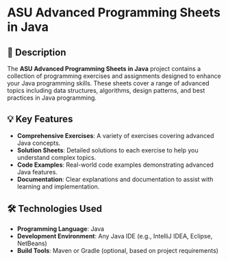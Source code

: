 # ASU Advanced Programming Sheets in Java

## 📜  Description

The **ASU Advanced Programming Sheets in Java** project contains a collection of programming exercises and assignments designed to enhance your Java programming skills. These sheets cover a range of advanced topics including data structures, algorithms, design patterns, and best practices in Java programming.

## 💡 Key Features

- **Comprehensive Exercises**: A variety of exercises covering advanced Java concepts.
- **Solution Sheets**: Detailed solutions to each exercise to help you understand complex topics.
- **Code Examples**: Real-world code examples demonstrating advanced Java features.
- **Documentation**: Clear explanations and documentation to assist with learning and implementation.

## 🛠 Technologies Used

- **Programming Language**: Java
- **Development Environment**: Any Java IDE (e.g., IntelliJ IDEA, Eclipse, NetBeans)
- **Build Tools**: Maven or Gradle (optional, based on project requirements)



